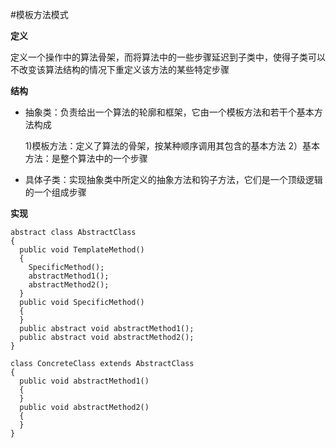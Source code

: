 #模板方法模式

**定义**

定义一个操作中的算法骨架，而将算法中的一些步骤延迟到子类中，使得子类可以不改变该算法结构的情况下重定义该方法的某些特定步骤

**结构**

* 抽象类：负责给出一个算法的轮廓和框架，它由一个模板方法和若干个基本方法构成
  
  1)模板方法：定义了算法的骨架，按某种顺序调用其包含的基本方法
  2）基本方法：是整个算法中的一个步骤

* 具体子类：实现抽象类中所定义的抽象方法和钩子方法，它们是一个顶级逻辑的一个组成步骤

**实现**
```
abstract class AbstractClass
{
  public void TemplateMethod()
  {
    SpecificMethod();
    abstractMethod1();
    abstractMethod2();
  }
  public void SpecificMethod()
  {
  }
  public abstract void abstractMethod1();
  public abstract void abstractMethod2();
}

class ConcreteClass extends AbstractClass
{
  public void abstractMethod1()
  {
  }
  public void abstractMethod2()
  {
  }
}
```
